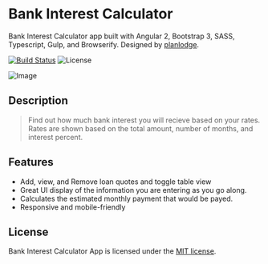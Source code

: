 # Bank Interest Calculator

Bank Interest Calculator app built with Angular 2, Bootstrap 3, SASS, Typescript, Gulp, and Browserify. Designed by [planlodge](http://planlodge.com).

[![Build Status](https://travis-ci.org/stevenbenner/jquery-powertip.svg?branch=master)](https://travis-ci.org/stevenbenner/jquery-powertip)
![License](https://img.shields.io/packagist/l/doctrine/orm.svg)

![Image](https://github.com/planlodge/Bank-Interest-Calculator/blob/master/src/images/screen1.png?raw=true)

## Description

> Find out how much bank interest you will recieve based on your rates. Rates are shown based on the total amount, number of months, and interest percent.

## Features
- Add, view, and Remove loan quotes and toggle table view
- Great UI display of the information you are entering as you go along.
- Calculates the estimated monthly payment that would be payed.
- Responsive and mobile-friendly

## License

Bank Interest Calculator App is licensed under the [MIT license](http://opensource.org/licenses/MIT).

